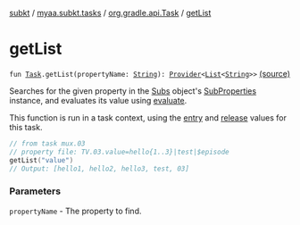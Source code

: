 [subkt](../../index.md) / [myaa.subkt.tasks](../index.md) / [org.gradle.api.Task](index.md) / [getList](./get-list.md)

# getList

`fun `[`Task`](https://docs.gradle.org/current/javadoc/org/gradle/api/Task.html)`.getList(propertyName: `[`String`](https://kotlinlang.org/api/latest/jvm/stdlib/kotlin/-string/index.html)`): `[`Provider`](https://docs.gradle.org/current/javadoc/org/gradle/api/provider/Provider.html)`<`[`List`](https://kotlinlang.org/api/latest/jvm/stdlib/kotlin.collections/-list/index.html)`<`[`String`](https://kotlinlang.org/api/latest/jvm/stdlib/kotlin/-string/index.html)`>>` [(source)](https://github.com/Myaamori/SubKt/blob/0.1.8/src/main/kotlin/myaa/subkt/tasks/plugin.kt#L271)

Searches for the given property in the [Subs](../-subs/index.md) object's [SubProperties](../-sub-properties/index.md) instance,
and evaluates its value using [evaluate](evaluate.md).

This function is run in a task context, using the [entry](entry.md) and [release](release.md) values for this task.

``` kotlin
// from task mux.03
// property file: TV.03.value=hello{1..3}|test|$episode
getList("value")
// Output: [hello1, hello2, hello3, test, 03]
```

### Parameters

`propertyName` - The property to find.